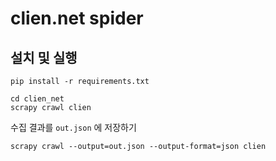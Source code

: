 # clien.net spider 

## 설치 및 실행 

```
pip install -r requirements.txt

cd clien_net
scrapy crawl clien
```

수집 결과를 `out.json` 에 저장하기 

```
scrapy crawl --output=out.json --output-format=json clien
```